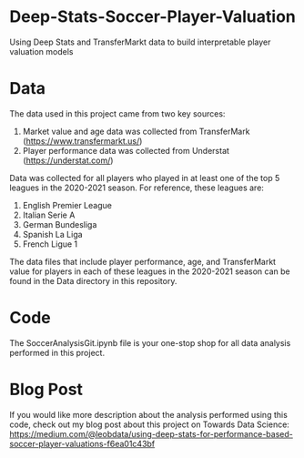 # Deep-Stats-Soccer-Player-Valuation
Using Deep Stats and TransferMarkt data to build interpretable player valuation models

# Data
The data used in this project came from two key sources:
1. Market value and age data was collected from TransferMark (https://www.transfermarkt.us/)
2. Player performance data was collected from Understat (https://understat.com/)

Data was collected for all players who played in at least one of the top 5 leagues in the 2020-2021 season. For reference, these leagues are:
1. English Premier League
2. Italian Serie A
3. German Bundesliga
4. Spanish La Liga
5. French Ligue 1

The data files that include player performance, age, and TransferMarkt value for players in each of these leagues in the 2020-2021 season can be found in the Data directory in this repository. 

# Code
The SoccerAnalysisGit.ipynb file is your one-stop shop for all data analysis performed in this project. 

# Blog Post
If you would like more description about the analysis performed using this code, check out my blog post about this project on Towards Data Science: https://medium.com/@leobdata/using-deep-stats-for-performance-based-soccer-player-valuations-f6ea01c43bf
